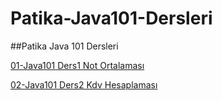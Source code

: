 # Patika-Java101-Dersleri
##Patika Java 101 Dersleri

[01-Java101 Ders1 Not Ortalaması](https://github.com/kemakinka/Patika-Java101-Dersleri/blob/main/01-NotOrtalamasi.md)

[02-Java101 Ders2 Kdv Hesaplaması](https://github.com/kemakinka/Patika-Java101-Dersleri/blob/main/02-Kdv-Hesaplamas%C4%B1.md)
